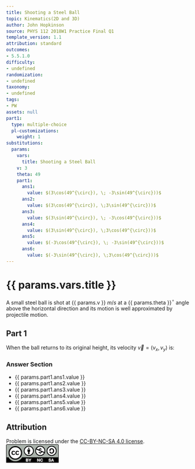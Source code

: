 ```yaml
---
title: Shooting a Steel Ball
topic: Kinematics(2D and 3D)
author: John Hopkinson
source: PHYS 112 2018W1 Practice Final Q1
template_version: 1.1
attribution: standard
outcomes:
- 5.5.1.0
difficulty:
- undefined
randomization:
- undefined
taxonomy:
- undefined
tags:
- PW
assets: null
part1:
  type: multiple-choice
  pl-customizations:
    weight: 1
substitutions:
  params:
    vars:
      title: Shooting a Steel Ball
    v: 3
    theta: 49
    part1:
      ans1:
        value: $(3\cos(49^{\circ}), \; -3\sin(49^{\circ}))$
      ans2:
        value: $(3\cos(49^{\circ}), \;3\sin(49^{\circ}))$
      ans3:
        value: $(3\sin(49^{\circ}), \; -3\cos(49^{\circ}))$
      ans4:
        value: $(3\sin(49^{\circ}), \;3\cos(49^{\circ}))$
      ans5:
        value: $(-3\cos(49^{\circ}), \; -3\sin(49^{\circ}))$
      ans6:
        value: $(-3\sin(49^{\circ}), \;3\cos(49^{\circ}))$
---
```

# {{ params.vars.title }}
A small steel ball is shot at {{ params.v }} $m/s$ at a {{ params.theta }}$^{\circ}$ angle above the horizontal direction and its motion is well approximated by projectile motion.

## Part 1

When the ball returns to its original height, its velocity $\overrightarrow{v} = (v_x, v_y)$ is:

### Answer Section

- {{ params.part1.ans1.value }}
- {{ params.part1.ans2.value }}
- {{ params.part1.ans3.value }}
- {{ params.part1.ans4.value }}
- {{ params.part1.ans5.value }}
- {{ params.part1.ans6.value }}

## Attribution

Problem is licensed under the [CC-BY-NC-SA 4.0 license](https://creativecommons.org/licenses/by-nc-sa/4.0/).<br> ![The Creative Commons 4.0 license requiring attribution-BY, non-commercial-NC, and share-alike-SA license.](https://raw.githubusercontent.com/firasm/bits/master/by-nc-sa.png)